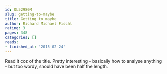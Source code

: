 ```yaml
---
id: OL52980M
slug: getting-to-maybe
title: Getting to maybe
author: Richard Michael Fischl
rating: 3
pages: 348
categories: []
reads:
- finished_at: '2015-02-24'
---
```

Read it coz of the title. Pretty interesting - basically how to analyse anything - but too wordy, should have been half the length.
